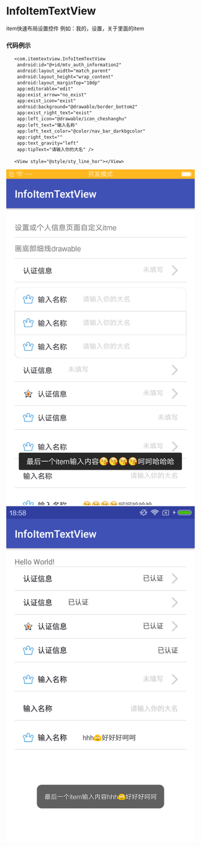 # InfoItemTextView
item快速布局设置控件 例如：我的，设置，关于里面的item

###  代码例示
       <com.itemtextview.InfoItemTextView
        android:id="@+id/mtv_auth_information2"
        android:layout_width="match_parent"
        android:layout_height="wrap_content"
        android:layout_marginTop="10dp"
        app:editorable="edit"
        app:exist_arrow="no_exist"
        app:exist_icon="exist"
        android:background="@drawable/border_bottom2"
        app:exist_right_text="exist"
        app:left_icon="@drawable/icon_cheshanghu"
        app:left_text="输入名称"
        app:left_text_color="@color/nav_bar_darkbgcolor"
        app:right_text=""
        app:text_gravity="left"
        app:tipText="请输入你的大名" />
        
       <View style="@style/sty_line_hor"></View>


![github](https://raw.githubusercontent.com/FangWW/InfoItemTextView/master/device-2016-10-22-152838.png "github")
![github](https://raw.githubusercontent.com/FangWW/InfoItemTextView/master/device-2016-09-06-185828.png "github")
      
